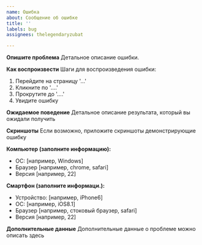 ```yaml
---
name: Ошибка
about: Сообщение об ошибке
title: ''
labels: bug
assignees: thelegendaryzubat

---
```


**Опишите проблема**
Детальное описание ошибки.

**Как воспроизвести**
Шаги для воспроизведения ошибки:
1. Перейдите на страницу '...'
2. Кликните по '....'
3. Прокрутите до '....'
4. Увидите ошибку

**Ожидаемое поведение**
Детальное описание результата, который вы ожидали получить

**Скриншоты**
Если возможно, приложите скриншоты демонстрирующие ошибку

**Компьютер (заполните информацию):**
 - ОС: [например, Windows]
 - Браузер [например, chrome, safari]
 - Версия [например, 22]

**Смартфон (заполните информаци.):**
 - Устройство: [например, iPhone6]
 - ОС: [например, iOS8.1]
 - Браузер [например, стоковый браузер, safari]
 - Версия [например, 22]

**Дополнительные данные**
Дополнительные данные о проблеме можно описать здесь
